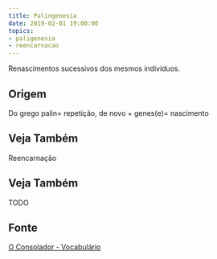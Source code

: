 ```yaml
---
title: Palingenesia
date: 2019-02-01 19:00:00
topics:
- paligenesia
- reencarnacao
---
```


Renascimentos sucessivos dos mesmos indivíduos. 

## Origem
Do grego palin= repetição, de novo + genes(e)= nascimento

## Veja Também
Reencarnação

## Veja Também
TODO

## Fonte
[O Consolador - Vocabulário](http://www.oconsolador.com.br/linkfixo/vocabulario/principal.html)
